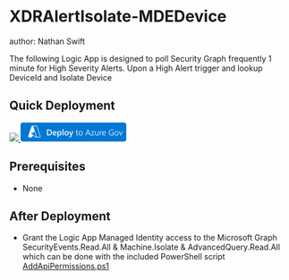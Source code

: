 # XDRAlertIsolate-MDEDevice

author: Nathan Swift

The following Logic App is designed to poll Security Graph frequently 1 minute for High Severity Alerts. Upon a High Alert trigger and lookup DeviceId and Isolate Device

## Quick Deployment

<a href="https://portal.azure.com/#create/Microsoft.Template/uri/https%3A%2F%2Fraw.githubusercontent.com%2Fswiftsolves-msft%2FLogicApps%2Fmaster%2FXDRAlertIsolate-MDEDevice%2Fazuredeploy.json" target="_blank">
    <img src="https://aka.ms/deploytoazurebutton"/>
</a>
<a href="https://portal.azure.us/#create/Microsoft.Template/uri/https%3A%2F%2Fraw.githubusercontent.com%2Fswiftsolves-msft%2FLogicApps%2Fmaster%2FXDRAlertIsolate-MDEDevice%2Fazuredeploy.json" target="_blank">
<img src="https://raw.githubusercontent.com/Azure/azure-quickstart-templates/master/1-CONTRIBUTION-GUIDE/images/deploytoazuregov.png"/>
</a>

## Prerequisites

- None

## After Deployment

- Grant the Logic App Managed Identity access to the Microsoft Graph SecurityEvents.Read.All & Machine.Isolate & AdvancedQuery.Read.All which can be done with the included PowerShell script [AddApiPermissions.ps1](https://raw.githubusercontent.com/Azure/Azure-Sentinel/master/Solutions/Standalone/Playbooks/Add-IP-Entity-To-Named-Location/AddApiPermissions.ps1)